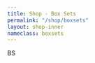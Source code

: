 ```yaml
---
title: Shop - Box Sets
permalink: "/shop/boxsets"
layout: shop-inner
nameclass: boxsets
---
```


<div class="boxsets">
BS
</div>

